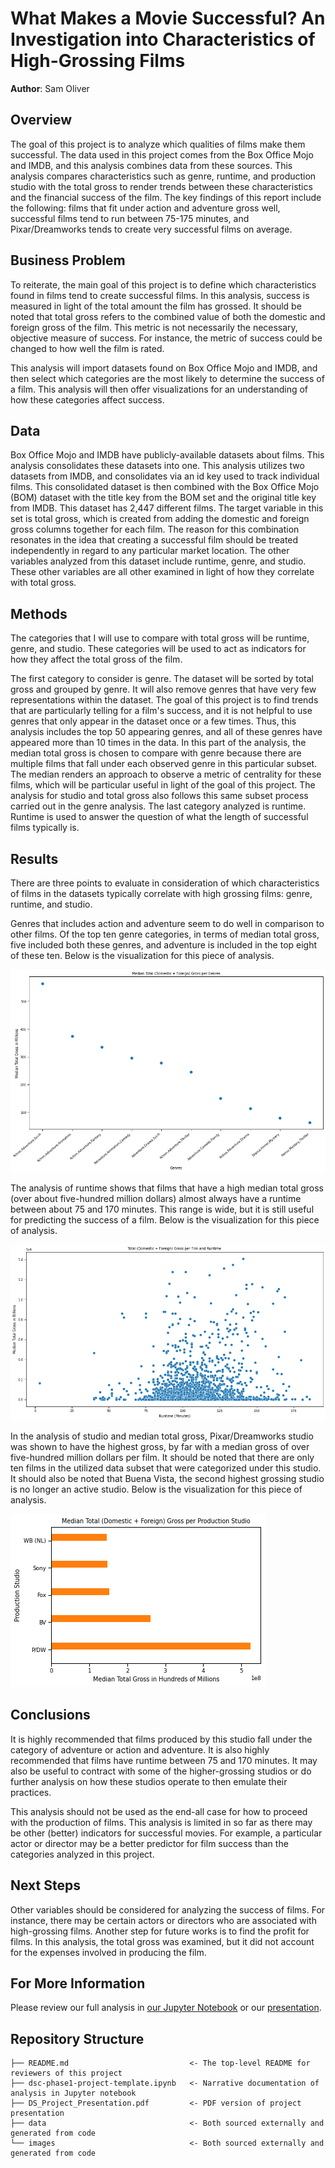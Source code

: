 # What Makes a Movie Successful? An  Investigation into Characteristics of High-Grossing Films

**Author**: Sam Oliver

## Overview

The goal of this project is to analyze which qualities of films make them successful. The data used in this project comes from the Box Office Mojo and IMDB, and this analysis combines data from these sources. This analysis compares characteristics such as genre, runtime, and production studio with the total gross to render trends between these characteristics and the financial success of the film. The key findings of this report include the following: films that fit under action and adventure gross well, successful films tend to run between 75-175 minutes, and Pixar/Dreamworks tends to create very successful films on average.

## Business Problem

To reiterate, the main goal of this project is to define which characteristics found in films tend to create successful films. In this analysis, success is measured in light of the total amount the film has grossed. It should be noted that total gross refers to the combined value of both the domestic and foreign gross of the film. This metric is not necessarily the necessary, objective measure of success. For instance, the metric of success could be changed to how well the film is rated. 

This analysis  will import datasets found on Box Office Mojo and IMDB, and then select which categories are the most likely to determine the success of a film. This analysis will then offer visualizations for an understanding of how these categories affect success.

## Data

Box Office Mojo and IMDB have publicly-available datasets about films. This analysis consolidates these datasets into one. This analysis utilizes two datasets from IMDB, and consolidates via an id key used to track individual films. This consolidated dataset is then combined with the Box Office Mojo (BOM) dataset with the title key from the BOM set and the original title key from IMDB. This dataset has 2,447 different films. The target variable in this set is total gross, which is created from adding the domestic and foreign gross columns together for each film. The reason for this combination resonates in the idea that creating a successful film should be treated independently in regard to any particular market location. The other variables analyzed from this dataset include runtime, genre, and studio. These other variables are all other examined in light of how they correlate with total gross.


## Methods

The categories that I will use to compare with total gross will be runtime, genre, and studio. These categories will be used to act as indicators for how they affect the total gross of the film.

The first category to consider is genre. The dataset will be sorted by total gross and grouped by genre. It will also remove genres that have very few representations within the dataset. The goal of this project is to find trends that are particularly telling for a film's success, and it is not helpful to use genres that only appear in the dataset once or a few times. Thus, this analysis includes the top 50 appearing genres, and all of these genres have appeared more than 10 times in the data. In this part of the analysis, the median total gross is chosen to compare with genre because there are multiple films that fall under each observed genre in this particular subset. The median renders an approach to observe a metric of centrality for these films, which will be particular useful in light of the goal of this project. The analysis for studio and total gross also follows this same subset process carried out in the genre analysis. The last category analyzed is runtime. Runtime is used to answer the question of what the length of successful films typically is.

## Results

There are three points to evaluate in consideration of which characteristics of films in the datasets typically correlate with high grossing films: genre, runtime, and studio.

Genres that includes action and adventure seem to do well in comparison to other films. Of the top ten genre categories, in terms of median total gross, five included both these genres, and adventure is included in the top eight of these ten. Below is the visualization for this piece of analysis.

![graph1](./images/tot_gross_genre.png)

The analysis of runtime shows that films that have a high median total gross (over about five-hundred million dollars) almost always have a runtime between about 75 and 170 minutes. This range is wide, but it is still useful for predicting the success of a film. Below is the visualization for this piece of analysis.

![graph2](./images/gross_runtime.png)

In the analysis of studio and median total gross, Pixar/Dreamworks studio was shown to have the highest gross, by far with a median gross of over five-hundred million dollars per film. It should be noted that there are only ten films in the utilized data subset that were categorized under this studio. It should also be noted that Buena Vista, the second highest grossing studio is no longer an active studio. Below is the visualization for this piece of analysis.

![graph3](./images/total_gross_studio.png)


## Conclusions

It is highly recommended that films produced by this studio fall under the category of adventure or action and adventure. It is also highly recommended that films have runtime between 75 and 170 minutes. It may also be useful to contract with some of the higher-grossing studios or do further analysis on how these studios operate to then emulate their practices.

This analysis should not be used as the end-all case for how to proceed with the production of films. This analysis is limited in so far as there may be other (better) indicators for successful movies. For example, a particular actor or director may be a better predictor for film success than the categories analyzed in this project.

## Next Steps

Other variables should be considered for analyzing the success of films. For instance, there may be certain actors or directors who are associated with high-grossing films. Another step for future works is to find the profit for films. In this analysis, the total gross was examined, but it did not account for the expenses involved in producing the film. 


## For More Information

Please review our full analysis in [our Jupyter Notebook](./dsc-phase1-project-template.ipynb) or our [presentation](./DS_Project_Presentation.pdf).


## Repository Structure

```
├── README.md                           <- The top-level README for reviewers of this project
├── dsc-phase1-project-template.ipynb   <- Narrative documentation of analysis in Jupyter notebook
├── DS_Project_Presentation.pdf         <- PDF version of project presentation
├── data                                <- Both sourced externally and generated from code
└── images                              <- Both sourced externally and generated from code
```
